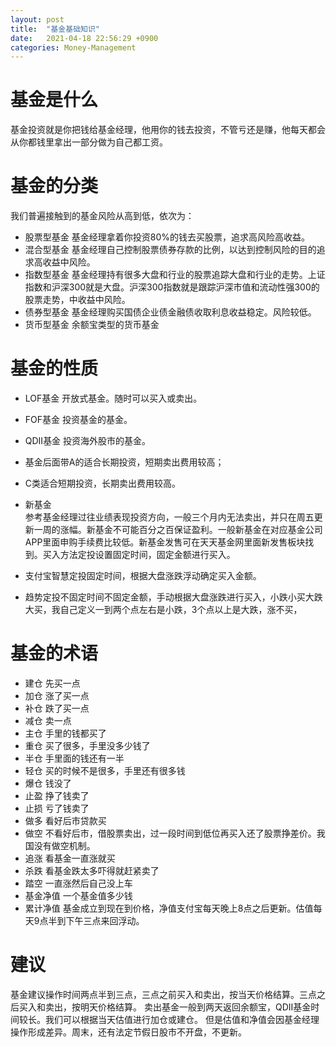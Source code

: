 ```yaml
---
layout: post
title:  "基金基础知识"
date:   2021-04-18 22:56:29 +0900
categories: Money-Management
---
```


# 基金是什么

基金投资就是你把钱给基金经理，他用你的钱去投资，不管亏还是赚，他每天都会从你都钱里拿出一部分做为自己都工资。

# 基金的分类
我们普遍接触到的基金风险从高到低，依次为：
- 股票型基金
基金经理拿着你投资80%的钱去买股票，追求高风险高收益。
- 混合型基金
基金经理自己控制股票债券存款的比例，以达到控制风险的目的追求高收益中风险。
- 指数型基金
基金经理持有很多大盘和行业的股票追踪大盘和行业的走势。上证指数和沪深300就是大盘。沪深300指数就是跟踪沪深市值和流动性强300的股票走势，中收益中风险。
- 债券型基金
基金经理购买国债企业债金融债收取利息收益稳定。风险较低。
- 货币型基金
余额宝类型的货币基金

# 基金的性质

- LOF基金
开放式基金。随时可以买入或卖出。
- FOF基金
投资基金的基金。
- QDII基金
投资海外股市的基金。

- 基金后面带A的适合长期投资，短期卖出费用较高；
- C类适合短期投资，长期卖出费用较高。

- 新基金  
参考基金经理过往业绩表现投资方向，一般三个月内无法卖出，并只在周五更新一周的涨幅。新基金不可能百分之百保证盈利。一般新基金在对应基金公司APP里面申购手续费比较低。新基金发售可在天天基金网里面新发售板块找到。买入方法定投设置固定时间，固定金额进行买入。
- 支付宝智慧定投固定时间，根据大盘涨跌浮动确定买入金额。
- 趋势定投不固定时间不固定金额，手动根据大盘涨跌进行买入，小跌小买大跌大买，我自己定义一到两个点左右是小跌，3个点以上是大跌，涨不买，

# 基金的术语

- 建仓
先买一点
- 加仓
涨了买一点
- 补仓
跌了买一点
- 减仓
卖一点
- 主仓
手里的钱都买了
- 重仓
买了很多，手里没多少钱了
- 半仓
手里面的钱还有一半
- 轻仓
买的时候不是很多，手里还有很多钱
- 爆仓
钱没了
- 止盈
挣了钱卖了
- 止损
亏了钱卖了
- 做多
看好后市贷款买
- 做空
不看好后市，借股票卖出，过一段时间到低位再买入还了股票挣差价。我国没有做空机制。
- 追涨
看基金一直涨就买
- 杀跌
看基金跌太多吓得就赶紧卖了
- 踏空
一直涨然后自己没上车
- 基金净值
一个基金值多少钱
- 累计净值
基金成立到现在到价格，净值支付宝每天晚上8点之后更新。估值每天9点半到下午三点来回浮动。


# 建议
基金建议操作时间两点半到三点，三点之前买入和卖出，按当天价格结算。三点之后买入和卖出，按明天价格结算。 卖出基金一般到两天返回余额宝，QDII基金时间较长。我们可以根据当天估值进行加仓或建仓。
但是估值和净值会因基金经理操作形成差异。周末，还有法定节假日股市不开盘，不更新。















